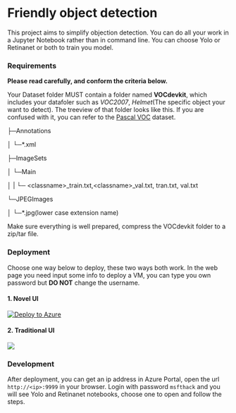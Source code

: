 # Friendly object detection 

This project aims to simplify objection detection.
You can do all your work in a Jupyter Notebook rather than in command line. You can choose Yolo or Retinanet or both to train you model.
### Requirements
**Please read carefully, and conform the criteria below.**

Your Dataset folder MUST contain a folder named **VOCdevkit**, which includes your datafoler such as *VOC2007*, *Helmet*(The specific object your want to detect). The treeview of that folder looks like this. If you are confused with it, you can refer to the [Pascal VOC](http://host.robots.ox.ac.uk/pascal/VOC/voc2007/#testdata) dataset.

├─Annotations

│  └─*.xml

├─ImageSets

│  └─Main


│  |  └─ \<classname>_train.txt,\<classname>_val.txt, tran.txt, val.txt

└─JPEGImages

│  └─*.jpg(lower case extension name)

Make sure everything is well prepared, compress the VOCdevkit folder to a zip/tar file.

### Deployment

Choose one way below to deploy, these two ways both work.
In the web page you need input some info to deploy a VM, you can type you own password but **DO NOT** change the username.
#### 1. Novel UI

[![Deploy to Azure](http://azuredeploy.net/deploybutton.svg)](https://azuredeploy.net/)

#### 2. Traditional UI

<a href="https://portal.azure.com/#create/Microsoft.Template/uri/https%3A%2F%2Fraw.githubusercontent.com%2FIamnvincible%2Fobject_detection_on_azure%2Fmaster%2Fazuredeploy.json" target="_blank">
    <img src="http://azuredeploy.net/deploybutton.png"/>
</a>

### Development
After deployment, you can get an ip address in Azure Portal, open the url `http://<ip>:9999` in your browser. Login with password `msfthack` and you will see Yolo and Retinanet notebooks, choose one to open and follow the steps.